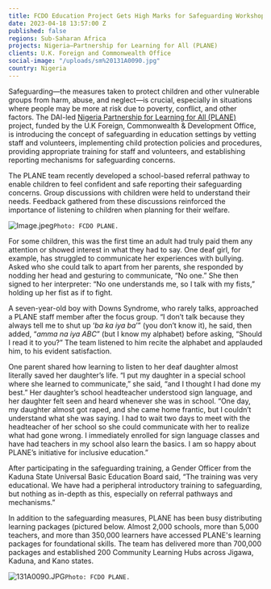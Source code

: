 ```yaml
---
title: FCDO Education Project Gets High Marks for Safeguarding Workshops in Nigeria
date: 2023-04-18 13:57:00 Z
published: false
regions: Sub-Saharan Africa
projects: Nigeria—Partnership for Learning for All (PLANE)
clients: U.K. Foreign and Commonwealth Office
social-image: "/uploads/sm%20131A0090.jpg"
country: Nigeria
---
```


Safeguarding—the measures taken to protect children and other vulnerable groups from harm, abuse, and neglect—is crucial, especially in situations where people may be more at risk due to poverty, conflict, and other factors. 
The DAI-led [Nigeria Partnership for Learning for All (PLANE)](https://www.dai.com/our-work/projects/nigeria-partnership-for-learning-for-all-plane) project, funded by the U.K Foreign, Commonwealth & Development Office, is introducing the concept of safeguarding in education settings by vetting staff and volunteers, implementing child protection policies and procedures, providing appropriate training for staff and volunteers, and establishing reporting mechanisms for safeguarding concerns.

The PLANE team recently developed a school-based referral pathway to enable children to feel confident and safe reporting their safeguarding concerns. Group discussions with children were held to understand their needs. Feedback gathered from these discussions reinforced the importance of listening to children when planning for their welfare.

![Image.jpeg](/uploads/Image.jpeg)`Photo: FCDO PLANE.`

For some children, this was the first time an adult had truly paid them any attention or showed interest in what they had to say. One deaf girl, for example, has struggled to communicate her experiences with bullying. Asked who she could talk to apart from her parents, she responded by nodding her head and gesturing to communicate, “No one.” She then signed to her interpreter: “No one understands me, so I talk with my fists,” holding up her fist as if to fight.

A seven-year-old boy with Downs Syndrome, who rarely talks, approached a PLANE staff member after the focus group. “I don’t talk because they always tell me to shut up ‘*ba ka iya ba*’” (you don’t know it), he said, then added, “*amma na iya ABC*” (but I know my alphabet) before asking, “Should I read it to you?” The team listened to him recite the alphabet and applauded him, to his evident satisfaction.

One parent shared how learning to listen to her deaf daughter almost literally saved her daughter’s life. “I put my daughter in a special school where she learned to communicate,” she said, “and I thought I had done my best.” Her daughter’s school headteacher understood sign language, and her daughter felt seen and heard whenever she was in school. “One day, my daughter almost got raped, and she came home frantic, but I couldn’t understand what she was saying. I had to wait two days to meet with the headteacher of her school so she could communicate with her to realize what had gone wrong. I immediately enrolled for sign language classes and have had teachers in my school also learn the basics. I am so happy about PLANE’s initiative for inclusive education.”

After participating in the safeguarding training, a Gender Officer from the Kaduna State Universal Basic Education Board said, “The training was very educational. We have had a peripheral introductory training to safeguarding, but nothing as in-depth as this, especially on referral pathways and mechanisms.” 

In addition to the safeguarding measures, PLANE has been busy distributing learning packages (pictured below. Almost 2,000 schools, more than 5,000 teachers, and more than 350,000 learners have accessed PLANE's learning packages for foundational skills. The team has delivered more than 700,000 packages and established 200 Community Learning Hubs across Jigawa, Kaduna, and Kano states.

![131A0090.JPG](/uploads/131A0090.JPG)`Photo: FCDO PLANE.`